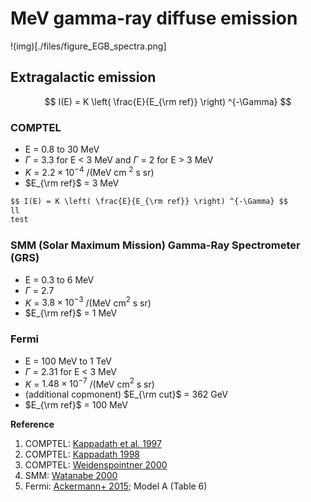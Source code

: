
# MeV gamma-ray diffuse emission


!(img)[./files/figure_EGB_spectra.png]

## Extragalactic emission

$$ I(E) = K \left( \frac{E}{E_{\rm ref}} \right) ^{-\Gamma} $$


### COMPTEL
- E = 0.8 to 30 MeV
- $\Gamma$ = 3.3 for E < 3 MeV and $\Gamma$ = 2 for E > 3 MeV
- $K$ = $2.2 \times 10^{-4}$ /(MeV cm $^2$ s sr)
- $E_{\rm ref}$ = 3 MeV

```markdown
$$ I(E) = K \left( \frac{E}{E_{\rm ref}} \right) ^{-\Gamma} $$
ll
test
```


### SMM (Solar Maximum Mission) Gamma-Ray Spectrometer (GRS)
- E = 0.3 to 6 MeV
- $\Gamma$ = 2.7 
- $K$ = $3.8 \times 10^{-3}$ /(MeV cm$^2$ s sr)
- $E_{\rm ref}$ = 1 MeV



### Fermi
- E = 100 MeV to 1 TeV
- $\Gamma$ = 2.31 for E < 3 MeV 
- $K$ = $1.48 \times 10^{-7}$ /(MeV cm$^2$ s sr)
- (additional copmonent) $E_{\rm cut}$ = 362 GeV
- $E_{\rm ref}$ = 100 MeV


**Reference**
1. COMPTEL: [Kappadath et al. 1997](https://ui.adsabs.harvard.edu/abs/1997AIPC..410.1218K/abstract)
2. COMPTEL: [Kappadath 1998](https://scholars.unh.edu/dissertation/2045/)
3. COMPTEL: [Weidenspointner 2000](https://ui.adsabs.harvard.edu/abs/2000AIPC..510..467W/abstract)
4. SMM: [Watanabe 2000](https://ui.adsabs.harvard.edu/abs/2000AIPC..510..471W/abstract)
5. Fermi: [Ackermann+ 2015](https://iopscience.iop.org/article/10.1088/0004-637X/799/1/86); Model A (Table 6)

